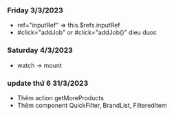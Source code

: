 ### Friday 3/3/2023
- ref="inputRef" => this.$refs.inputRef
- #click="addJob" or #click="addJob()" dieu duoc

### Saturday 4/3/2023
- watch -> mount

### update thứ 6 31/3/2023
- Thêm action getMoreProducts
- Thêm component QuickFilter, BrandList, FilteredItem

